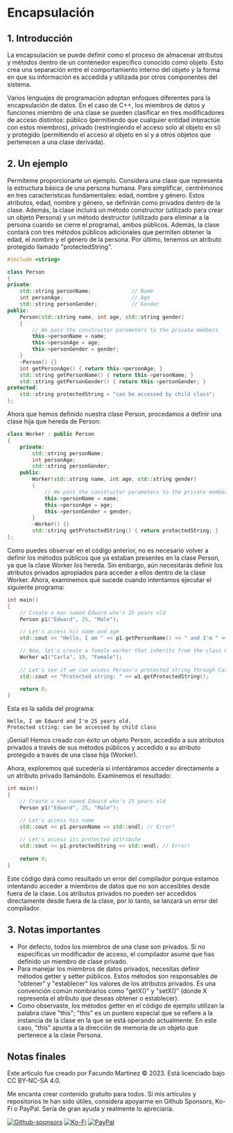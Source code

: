 # Encapsulación

## 1. Introducción

La encapsulación se puede definir como el proceso de almacenar atributos y métodos dentro de un contenedor específico conocido como objeto. Esto crea una separación entre el comportamiento interno del objeto y la forma en que su información es accedida y utilizada por otros componentes del sistema.

Varios lenguajes de programación adoptan enfoques diferentes para la encapsulación de datos. En el caso de C++, los miembros de datos y funciones miembro de una clase se pueden clasificar en tres modificadores de acceso distintos: público (permitiendo que cualquier entidad interactúe con estos miembros), privado (restringiendo el acceso solo al objeto en sí) y protegido (permitiendo el acceso al objeto en sí y a otros objetos que pertenecen a una clase derivada).


## 2. Un ejemplo

Permíteme proporcionarte un ejemplo. Considera una clase que representa la estructura básica de una persona humana. Para simplificar, centrémonos en tres características fundamentales: edad, nombre y género. Estos atributos, edad, nombre y género, se definirán como privados dentro de la clase. Además, la clase incluirá un método constructor (utilizado para crear un objeto Persona) y un método destructor (utilizado para eliminar a la persona cuando se cierre el programa), ambos públicos. Además, la clase contará con tres métodos públicos adicionales que permiten obtener la edad, el nombre y el género de la persona. Por último, tenemos un atributo protegido llamado "protectedString".

```cpp
#include <string>

class Person
{
private:
	std::string personName;				// Name
	int personAge;						// Age
	std::string personGender;			// Gender
public:
	Person(std::string name, int age, std::string gender)
	{
		// We pass the constructor parameters to the private members
		this->personName = name;
		this->personAge = age;
		this->personGender = gender;
	}
	~Person() {}
	int getPersonAge() { return this->personAge; }
	std::string getPersonName() { return this->personName; }
	std::string getPersonGender() { return this->personGender; }
protected:
	std::string protectedString = "can be accessed by child class";
};
```

Ahora que hemos definido nuestra clase Person, procedamos a definir una clase hija que hereda de Person:

```cpp
class Worker : public Person 
{
	private:
		std::string personName;
		int personAge;
		std::string personGender;
	public:
		Worker(std::string name, int age, std::string gender)
		{
			// We pass the constructor parameters to the private members
			this->personName = name;
			this->personAge = age;
			this->personGender = gender;
		}
		~Worker() {}
		std::string getProtectedString() { return protectedString; }
};
```

Como puedes observar en el código anterior, no es necesario volver a definir los métodos públicos que ya estaban presentes en la clase Person, ya que la clase Worker los hereda. Sin embargo, aún necesitarás definir los atributos privados apropiados para acceder a ellos dentro de la clase Worker. Ahora, examinemos qué sucede cuando intentamos ejecutar el siguiente programa:

```cpp
int main()
{
	// Create a man named Edward who's 25 years old
	Person p1("Edward", 25, "Male");

	// Let's access his name and age
	std::cout << "Hello, I am " << p1.getPersonName() << " and I'm " << p1.getPersonAge() << " years old." << std::endl;

	// Now, let's create a female worker that inherits from the class Person
	Worker w1("Carla", 19, "Female");
	
	// Let's see if we can access Person's protected string through Carla
	std::cout << "Protected string: " << w1.getProtectedString();

	return 0;
}
```

Esta es la salida del programa:

```
Hello, I am Edward and I'm 25 years old.
Protected string: can be accessed by child class
```


¡Genial! Hemos creado con éxito un objeto Person, accedido a sus atributos privados a través de sus métodos públicos y accedido a su atributo protegido a través de una clase hija (Worker).

Ahora, exploremos qué sucedería si intentáramos acceder directamente a un atributo privado llamándolo. Examinemos el resultado:

```cpp
int main()
{
	// Create a man named Edward who's 25 years old
	Person p1("Edward", 25, "Male");

	// Let's access his name
	std::cout << p1.personName << std::endl; // Error!
	
	// Let's access its protected attribute
	std::cout << p1.protectedString << std::endl; // Error!
	
	return 0;
}
```

Este código dará como resultado un error del compilador porque estamos intentando acceder a miembros de datos que no son accesibles desde fuera de la clase. Los atributos privados no pueden ser accedidos directamente desde fuera de la clase, por lo tanto, se lanzará un error del compilador.

## 3. Notas importantes

- Por defecto, todos los miembros de una clase son privados. Si no especificas un modificador de acceso, el compilador asume que has definido un miembro de clase privado.
- Para manejar los miembros de datos privados, necesitas definir métodos getter y setter públicos. Estos métodos son responsables de "obtener" y "establecer" los valores de los atributos privados. Es una convención común nombrarlos como "getX()" y "setX()" (donde X representa el atributo que deseas obtener o establecer).
- Como observaste, los métodos getter en el código de ejemplo utilizan la palabra clave "this"; "this" es un puntero especial que se refiere a la instancia de la clase en la que se está operando actualmente. En este caso, "this" apunta a la dirección de memoria de un objeto que pertenece a la clase Persona.


## Notas finales

Este artículo fue creado por Facundo Martínez © 2023. Está licenciado bajo CC BY-NC-SA 4.0.

Me encanta crear contenido gratuito para todos. Si mis artículos y repositorios te han sido útiles, considera apoyarme en Github Sponsors, Ko-Fi o PayPal. Sería de gran ayuda y realmente lo apreciaría.

[![Github-sponsors](https://img.shields.io/badge/sponsor-30363D?style=for-the-badge&logo=GitHub-Sponsors&logoColor=#EA4AAA)](https://github.com/sponsors/fx-biocoder) [![Ko-Fi](https://img.shields.io/badge/Ko--fi-F16061?style=for-the-badge&logo=ko-fi&logoColor=white)](https://ko-fi.com/biocoder) [![PayPal](https://img.shields.io/badge/PayPal-00457C?style=for-the-badge&logo=paypal&logoColor=white)](https://paypal.me/facumartinez680)

